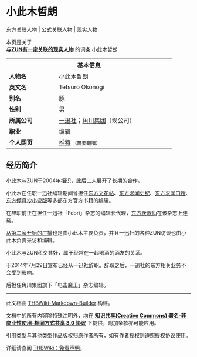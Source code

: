 # 小此木哲朗

<!-- source html: G:\repos\THBWiki-Markdown-Builder\THBWikiMarkdown\Temp\main\f\f9\ns0%3A%E5%B0%8F%E6%AD%A4%E6%9C%A8%E5%93%B2%E6%9C%97.html -->

东方关联人物 | 公式关联人物 | 现实人物

本页是关于  
 **[与ZUN有一定关联的现实人物](./东方关联人物列表.md)** 的词条
[](./文件-小此木哲朗.jpg.md)  [](./文件-小此木哲朗.jpg.md)小此木哲朗
<table><tbody><tr><th colspan="2">基本信息</th></tr><tr><td style="width:120px"><b>人物名</b></td><td style="min-width:300px">小此木哲朗</td></tr><tr><td><b>英文名</b></td><td>Tetsuro Okonogi</td></tr><tr><td><b>别名</b></td><td>豚</td></tr><tr><td><b>性别</b></td><td>男</td></tr><tr><td><b>所属公司</b></td><td><a href="./一迅社.md" title="一迅社">一迅社</a>；<a href="./角川集团.md" title="角川集团">角川集团</a>（现公司）</td></tr><tr><td><b>职业</b></td><td>编辑</td></tr><tr><td><b>个人网页</b></td><td><a rel="nofollow" class="external text" href="https://twitter.com/_nyogi">推特</a> <span style="font-family: sans-serif; cursor: default; color:#555; font-size: 0.8em; bottom: 0.1em; font-weight: bold;" title="连接到需要翻墙网页">（需要翻墙）</span></td></tr></tbody></table>


## 经历简介
  
小此木与ZUN于2004年相识，此后二人展开了长期的合作。  

小此木在任职一迅社编辑期间曾担任[东方文花帖](./东方文花帖（书籍）.md)、[东方求闻史纪](./东方求闻史纪.md)、[东方求闻口授](./东方求闻口授.md)、[东方儚月抄小说版](./东方儚月抄_～_Cage_in_Lunatic_Runagate..md)等多部东方官方书籍的编辑。  

在辞职前正在担任一迅社「Febri」杂志的编辑长代理，[东方茨歌仙](./东方茨歌仙.md)在该杂志上连载。  

[从第二家开始的广播](./2軒目から始まるラジオ.md)也是由小此木主要负责，并且一迅社的各种ZUN访谈也由小此木负责采访和编辑。  

  

小此木与ZUN私交甚好，属于经常在一起喝酒的酒友的关系。  

  

于2014年7月29日宣布已经从一迅社辞职。辞职之后，一迅社的东方相关业务不会受到影响。
  

后担任角川集团旗下「电击魔王」杂志编辑。
  





---

此文档由 [THBWiki-Markdown-Builder](https://github.com/Delsin-Yu/THBWiki-Markdown-Builder) 构建。

文档中的所有内容除特殊注明外，均在 [**知识共享(Creative Commons) 署名-非商业性使用-相同方式共享 3.0 协议**](https://creativecommons.org/licenses/by-sa/3.0/deed.zh-hans) 下提供，附加条款亦可能应用。

引用类型与其他类型作品版权归原作者所有，如有作者授权则遵照授权协议使用。

详细请查阅 [THBWiki：免责声明](https://thbwiki.cc/THBWiki:%E5%85%8D%E8%B4%A3%E5%A3%B0%E6%98%8E)。

